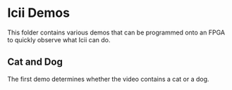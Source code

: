# Icii Demos

This folder contains various demos that can be programmed onto an FPGA to quickly observe what Icii can do. 

## Cat and Dog
The first demo determines whether the video contains a cat or a dog.
